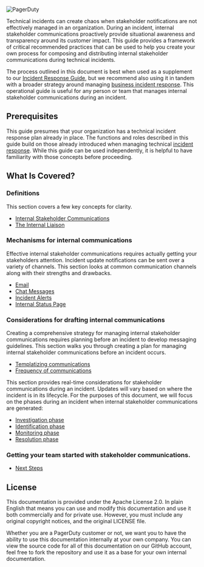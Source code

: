 ![PagerDuty](/assets/images/headers/SHComms-Title.png)

Technical incidents can create chaos when stakeholder notifications are not effectively managed in an organization. During an incident, internal stakeholder communications proactively provide situational awareness and transparency around its customer impact. This guide provides a framework of critical recommended practices that can be used to help you create your own process for composing and distributing internal stakeholder communications during technical incidents.

The process outlined in this document is best when used as a supplement to our [Incident Response  Guide](https://response.pagerduty.com), but we recommend also using it in tandem with a broader strategy around managing [business incident response](https://business-response.pagerduty.com). This operational guide is useful for any person or team that manages internal stakeholder communications during an incident.

## Prerequisites
This guide presumes that your organization has a technical incident response plan already in place. The functions and roles described in this guide build on those already introduced when managing technical [incident response](https://response.pagerduty.com). While this guide can be used independently, it is helpful to have familiarity with those concepts before proceeding.

## What Is Covered?
### Definitions
This section covers a few key concepts for clarity.

- [Internal Stakeholder Communications](definitions.md)
- [The Internal Liaison](definitions.md)

### Mechanisms for internal communications
Effective internal stakeholder communications requires actually getting your stakeholders attention. Incident update notifications can be sent over a variety of channels. This section looks at common communication channels along with their strengths and drawbacks.

- [Email](mechanisms.md)
- [Chat Messages](mechanisms.md)
- [Incident Alerts](mechanisms.md)
- [Internal Status Page](mechanisms.md)

### Considerations for drafting internal communications
Creating a comprehensive strategy for managing internal stakeholder communications requires planning before an incident to develop messaging guidelines. This section walks you through creating a plan for managing internal stakeholder communications before an incident occurs.

- [Templatizing communications](considerations/templates.md)
- [Frequency of communications](considerations/frequency.md)

This section provides real-time considerations for stakeholder communications during an incident. Updates will vary based on where the incident is in its lifecycle. For the purposes of this document, we will focus on the phases during an incident when internal stakeholder communications are generated:

  - [Investigation phase](during/investigation.md)
  - [Identification phase](during/identification.md)
  - [Monitoring phase](during/monitoring.md)
  - [Resolution phase](during/resolution.md)

### Getting your team started with stakeholder communications.
- [Next Steps](nextsteps.md)

## License

This documentation is provided under the Apache License 2.0. In plain English that means you can use and modify this documentation and use it both commercially and for private use. However, you must include any original copyright notices, and the original LICENSE file.

Whether you are a PagerDuty customer or not, we want you to have the ability to use this documentation internally at your own company. You can view the source code for all of this documentation on our GitHub account, feel free to fork the repository and use it as a base for your own internal documentation.

